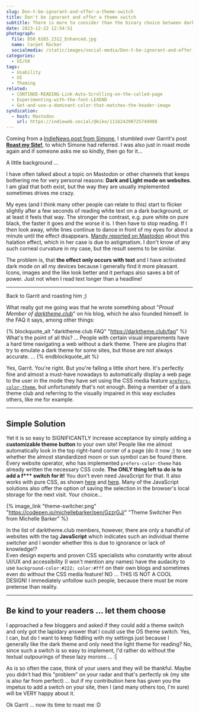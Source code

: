 ```yaml
---
slug: Don-t-be-ignorant-and-offer-a-theme-switch
title: Don't be ignorant and offer a theme switch
subtitle: There is more to consider than the binary choice between dark or light mode
date: 2023-12-22 12:54:51
photograph:
  file: D50_6165_2312_Enhanced.jpg
  name: Carpet Rocker
  socialmedia: /static/images/social-media/Don-t-be-ignorant-and-offer-a-theme-switch.png
categories:
  - UI/UX
tags:
  - Usability
  - UI
  - Theming
related:
  - CONTINUE-READING-Link-Auto-Scrolling-on-the-called-page
  - Experimenting-with-the-font-LEXEND
  - Get-and-use-a-dominant-color-that-matches-the-header-image
syndication:
  - host: Mastodon
    url: https://indieweb.social/@kiko/111624290725749988
---
```


Coming from a [IndieNews post from Simone](https://minutestomidnight.co.uk/blog/giving-context-to-a-blogroll/), I stumbled over Garrit's post <a href="https://garrit.xyz/posts/2023-12-12-roast-my-site" class="u-in-reply-to">**Roast my Site!**</a>, to which Simone had referred. I was also just in roast mode again and if someone asks me so kindly, then go for it...

A little background ...

I have often talked about a topic on Mastodon or other channels that keeps bothering me for very personal reasons: **Dark and Light mode on websites**. I am glad that both exist, but the way they are usually implemented sometimes drives me crazy.

My eyes (and I think many other people can relate to this) start to flicker slightly after a few seconds of reading white text on a dark background, or at least it feels that way. The stronger the contrast, e.g. pure white on pure black, the faster it goes and the worse it is. I then have to stop reading. If I then look away, white lines continue to dance in front of my eyes for about a minute until the effect disappears. [Mandy reported on Mastodon](https://indieweb.social/@aworkinglibrary@mstdn.social/110979375072106482) about this halation effect, which in her case is due to astigmatism. I don't know of any such corneal curvature in my case, but the result seems to be similar.

<!-- more -->

The problem is, that **the effect only occurs with text** and I have activated dark mode on all my devices because I generally find it more pleasant. Icons, images and the like look better and it perhaps also saves a bit of power. Just not when I read text longer than a headline!

---

Back to Garrit and roasting him ;)

What really got me going was that he wrote something about "*Proud Member of [darktheme.club](https://darktheme.club)*" on his blog, which he also founded himself. In the FAQ it says, among other things:

{% blockquote_alt "darktheme.club FAQ" "https://darktheme.club/faq" %}
What's the point of all this?
...
People with certain visual imparements have a hard time navigating a web without a dark theme. There are plugins that try to emulate a dark theme for some sites, but those are not always accurate.
...
{% endblockquote_alt %}

Yes, Garrit. You're right. But you're falling a little short here. It's perfectly fine and almost a must-have nowadays to automatically display a web page to the user in the mode they have set using the CSS media feature [``prefers-color-theme``](https://developer.mozilla.org/en-US/docs/Web/CSS/@media/prefers-color-scheme), but unfortunately that's not enough. Being a member of a dark theme club and referring to the visually impaired in this way excludes others, like me for example.

---

## Simple Solution

Yet it is so easy to SIGNIFICANTLY increase acceptance by simply adding a **customizable theme button** to your own site! People like me almost automatically look in the top right-hand corner of a page (do it now ;) to see whether the almost standardized moon or sun symbol can be found there. Every website operator, who has implemented ``prefers-color-theme`` has already written the necessary CSS code. **The ONLY thing left to do is to add a f&#42;&#42;&#42; switch for it!** You don't even need JavaScript for that. It also works with pure CSS, as shown [here](https://alexandersandberg.com/articles/creating-a-website-theme-switcher-with-css-only/) and [here](https://codepen.io/michellebarker/pen/GzzrGJ/). Many of the JavaScript solutions also offer the option of saving the selection in the browser's local storage for the next visit. Your choice...

{% image_link "theme-switcher.png" "https://codepen.io/michellebarker/pen/GzzrGJ/" "Theme Switcher Pen from Michelle Barker" %}

In the list of darktheme.club members, however, there are only a handful of websites with the tag **JavaScript** which indicates such an individual theme switcher and I wonder whether this is due to ignorance or lack of knowledge!?  
Even design experts and proven CSS specialists who constantly write about UI/UX and accessibility (I won't mention any names) have the audacity to use ``background-color:#222; color:#fff`` on their own blogs and sometimes even do without the CSS media feature! NO ... THIS IS NOT A COOL DESIGN! I immediately unfollow such people, because there must be more pretense than reality.

---

## Be kind to your readers ... let them choose

I approached a few bloggers and asked if they could add a theme switch and only got the lapidary answer that I could use the OS theme switch. Yes, I can, but do I want to keep fiddling with my settings just because I generally like the dark theme and only need the light theme for reading? No, since such a switch is so easy to implement, I'd rather do without the textual outpourings of these lazy morons ... :|

As is so often the case, think of your users and they will be thankful. Maybe you didn't had this "problem" on your radar and that's perfectly ok (my site is also far from perfect) ... but if my contribution here has given you the impetus to add a switch on your site, then I (and many others too, I'm sure) will be VERY happy about it.

Ok Garrit ... now its time to roast me :D
